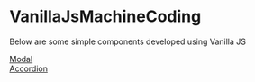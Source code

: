# VanillaJsMachineCoding

Below are some simple components developed using Vanilla JS

[Modal](https://github.com/rohanpaul23/VanillaJsMachineCoding/tree/main/Modal) <br>
[Accordion](https://github.com/rohanpaul23/VanillaJsMachineCoding/tree/main/Accordion) <br>
